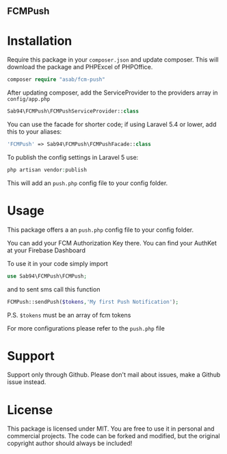 ## FCMPush

# Installation

Require this package in your `composer.json` and update composer. This will download the package and PHPExcel of PHPOffice.

```php
composer require "asab/fcm-push"
```


After updating composer, add the ServiceProvider to the providers array in `config/app.php`

```php
Sab94\FCMPush\FCMPushServiceProvider::class
```

You can use the facade for shorter code; if using Laravel 5.4 or lower, add this to your aliases:

```php
'FCMPush' => Sab94\FCMPush\FCMPushFacade::class
```

To publish the config settings in Laravel 5 use:

```php
php artisan vendor:publish
```

This will add an `push.php` config file to your config folder.

# Usage
This package offers a an `push.php` config file to your config folder.

You can add your FCM Authorization Key there. You can find your AuthKet at your Firebase Dashboard

To use it in your code simply import 
```php
use Sab94\FCMPush\FCMPush;
```
and to sent sms call this function
```php
FCMPush::sendPush($tokens,'My first Push Notification');
```
P.S. `$tokens` must be an array of fcm tokens

For more configurations please refer to the `push.php` file

# Support

Support only through Github. Please don't mail about issues, make a Github issue instead.

# License

This package is licensed under MIT. You are free to use it in personal and commercial projects. The code can be forked and modified, but the original copyright author should always be included!
